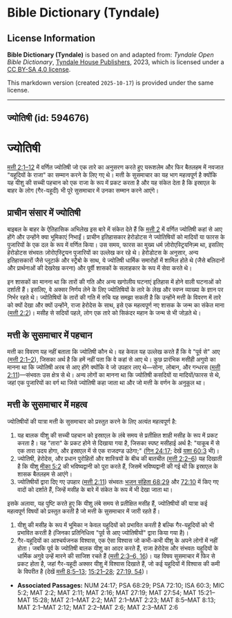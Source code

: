 # Bible Dictionary (Tyndale)

## License Information

**Bible Dictionary (Tyndale)** is based on and adapted from: _Tyndale Open Bible Dictionary_, [Tyndale House Publishers](https://tyndaleopenresources.com/), 2023, which is licensed under a [CC BY-SA 4.0 license](https://creativecommons.org/licenses/by-sa/4.0/legalcode.en).

This markdown version (created `2025-10-17`) is provided under the same license.



--------------------------------

## ज्योतिषी (id: 594676)

ज्योतिषी
========

[मत्ती 2:1–12](https://ref.ly/Matt2:1-Matt2:12)  में वर्णित ज्योतिषी जो एक तारे का अनुसरण करते हुए यरूशलेम और फिर बैतलहम में नवजात "यहूदियों के राजा" का सम्मान करने के लिए गए थे। मत्ती के सुसमाचार का यह भाग महत्वपूर्ण है क्योंकि यह यीशु की सच्ची पहचान को एक राजा के रूप में प्रकट करता है और यह संकेत देता है कि इस्राएल के बाहर के लोग (गैर\-यहूदी) भी पूरे सुसमाचार में उनका सम्मान करने आएंगे।

प्राचीन संसार में ज्योतिषी
--------------------------

बाइबल के बाहर के ऐतिहासिक अभिलेख इस बारे में संकेत देते हैं कि [मत्ती 2](https://ref.ly/Matt2:1-Matt2:23) में वर्णित ज्योतिषी कहां से आए होंगे और उन्होंने क्या भूमिकाएं निभाईं। प्राचीन इतिहासकार हेरोडोटस ने ज्योतिषियों को मादियों या फारस के पुजारियों के एक दल के रूप में वर्णित किया। उस समय, फारस का मुख्य धर्म ज़ोरोएस्ट्रियनिज़्म था, इसलिए हेरोडोटस संभवतः ज़ोरोएस्ट्रियन पुजारियों का उल्लेख कर रहे थे। हेरोडोटस के अनुसार, अन्य इतिहासकारों जैसे प्लूटार्क और स्ट्रैबो के साथ, ये ज्योतिषी धार्मिक समारोहों में शामिल होते थे (जैसे बलिदानों और प्रार्थनाओं की देखरेख करना) और पूर्वी शासकों के सलाहकार के रूप में सेवा करते थे।

इन शासकों का मानना था कि तारों की गति और अन्य खगोलीय घटनाएं इतिहास में होने वाली घटनाओं को दर्शाती हैं। इसलिए, वे अक्सर निर्णय लेने के लिए ज्योतिषियों के तारे के लेख और स्वप्न व्याख्या के ज्ञान पर निर्भर रहते थे। ज्योतिषियों के तारों की गति में रुचि यह समझा सकती है कि उन्होंने मत्ती के विवरण में तारे को क्यों देखा और क्यों उन्होंने, राजा हेरोदेस के साथ, इसे एक महत्वपूर्ण नए शासक के जन्म का संकेत माना ([मत्ती 2:2](https://ref.ly/Matt2:2))। मसीह से सदियों पहले, लोग एक तारे को सिकंदर महान के जन्म से भी जोड़ते थे।

मत्ती के सुसमाचार में पहचान
---------------------------

मत्ती का विवरण यह नहीं बताता कि ज्योतिषी कौन थे। वह केवल यह उल्लेख करते हैं कि वे "पूर्व से" आए ([मत्ती 2:1–2](https://ref.ly/Matt2:1-Matt2:2)), जिसका अर्थ है कि हमें नहीं पता कि वे कहां से आए थे। कुछ प्रारंभिक मसीही अगुवो का मानना था कि ज्योतिषी अरब से आए होंगे क्योंकि वे जो उपहार लाए थे—सोना, लोबान, और गन्धरस ([मत्ती 2:11](https://ref.ly/Matt2:11))—संभवतः उस क्षेत्र से थे। अन्य लोगों का मानना था कि ज्योतिषी कसदियों या मादियों/फारस से थे, जहां एक पुजारियों का वर्ग था जिसे ज्योतिषी कहा जाता था और जो मत्ती के वर्णन के अनुकूल था। 

मत्ती के सुसमाचार में महत्व
---------------------------

ज्योतिषीयों की यात्रा मत्ती के सुसमाचार को प्रस्तुत करने के लिए अत्यंत महत्वपूर्ण है:

1. यह बालक यीशु की सच्ची पहचान को इस्राएल के लंबे समय से प्रतीक्षित शाही मसीह के रूप में प्रकट करता है। यह "तारा" के प्रकट होने से दिखाया गया है, जिसका स्पष्ट मसीहाई अर्थ है: "याकूब में से एक तारा उदय होगा, और इस्राएल में से एक राजदण्ड उठेगा;" ([गिन 24:17](https://ref.ly/Num24:17); देखें [यशा 60:3](https://ref.ly/Isa60:3) भी)।
2. ज्योतिषी, हेरोदेस, और प्रधान पुरोहितों और शास्त्रियों के बीच की बातचीत ([मत्ती 2:2–6](https://ref.ly/Matt2:2-Matt2:6)) यह दिखाती है कि यीशु [मीका 5:2](https://ref.ly/Mic5:2) की भविष्यद्वानी को पूरा करते हैं, जिसमें भविष्यद्वानी की गई थी कि इस्राएल के शासक बैतलहम से आएंगे।
3. ज्योतिषीयों द्वारा दिए गए उपहार ([मत्ती 2:11](https://ref.ly/Matt2:11)) संभवतः [भजन संहिता 68:29](https://ref.ly/Ps68:29) और [72:10](https://ref.ly/Ps72:10) में किए गए वादों को दर्शाते हैं, जिन्हें मसीह के बारे में संकेत के रूप में भी देखा जाता था।

इसके अलावा, यह पुष्टि करते हुए कि यीशु लंबे समय से प्रतीक्षित मसीह हैं, ज्योतिषीयों की यात्रा कई महत्वपूर्ण विषयों को प्रस्तुत करती है जो मत्ती के सुसमाचार में जारी रहते हैं।

1. यीशु की मसीह के रूप में भूमिका न केवल यहूदियों को प्रभावित करती है बल्कि गैर\-यहूदियों को भी प्रभावित करती है (जिनका प्रतिनिधित्व "पूर्व से आए ज्योतिषीयों" द्वारा किया गया है)।
2. गैर\-यहूदियों का आश्चर्यजनक विश्वास, एक ऐसा विश्वास जो कभी\-कभी यीशु के अपने लोगों में नहीं होता। जबकि पूर्व के ज्योतिषी बालक यीशु का आदर करते हैं, राजा हेरोदेस और संभवतः यहूदियों के धार्मिक अगुवे उन्हें मारने की साजिश रचते हैं ([मत्ती 2:3–6, 16](https://ref.ly/Matt2:3-Matt2:6))। यह विषय सुसमाचार में फिर से प्रकट होता है, जहां गैर\-यहूदी अक्सर यीशु में विश्वास दिखाते हैं, जो कई यहूदियों में विश्वास की कमी के विपरीत है (देखें [मत्ती 8:5–13](https://ref.ly/Matt8:5-Matt8:13); [15:21–28](https://ref.ly/Matt15:21-Matt15:28); [27:19, 54](https://ref.ly/Matt27:19))।

* **Associated Passages:** NUM 24:17; PSA 68:29; PSA 72:10; ISA 60:3; MIC 5:2; MAT 2:2; MAT 2:11; MAT 2:16; MAT 27:19; MAT 27:54; MAT 15:21–MAT 15:28; MAT 2:1–MAT 2:2; MAT 2:1–MAT 2:23; MAT 8:5–MAT 8:13; MAT 2:1–MAT 2:12; MAT 2:2–MAT 2:6; MAT 2:3–MAT 2:6


